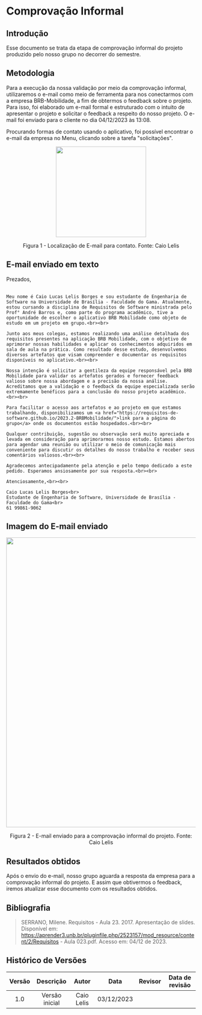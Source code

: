 # Comprovação Informal


## **Introdução**

Esse documento se trata da etapa de comprovação informal do projeto produzido pelo nosso grupo no decorrer do semestre.

## **Metodologia**

Para a execução da nossa validação por meio da comprovação informal, utilizaremos o e-mail como meio de ferramenta para nos conectarmos com a empresa BRB-Mobilidade, a fim de obtermos o feedback sobre o projeto. Para isso, foi elaborado um e-mail formal e estruturado com o intuito de apresentar o projeto e solicitar o feedback a respeito do nosso projeto. O e-mail foi enviado para o cliente no dia 04/12/2023 às 13:08.

Procurando formas de contato usando o aplicativo, foi possível encontrar o e-mail da empresa no Menu, clicando sobre a tarefa "solicitações".

<div align="center">
    <img src="../assets/comprovacaoInformal.jpeg" style="width:25vw"/>
    <p> Figura 1 - Localização de E-mail para contato. Fonte: Caio Lelis </p> 
</div>


## **E-mail enviado em texto**

<p style="font-size: 14px;">
    Prezados,<br><br>

    Meu nome é Caio Lucas Lelis Borges e sou estudante de Engenharia de Software na Universidade de Brasília - Faculdade do Gama. Atualmente, estou cursando a disciplina de Requisitos de Software ministrada pelo Prof° André Barros e, como parte do programa acadêmico, tive a oportunidade de escolher o aplicativo BRB Mobilidade como objeto de estudo em um projeto em grupo.<br><br>

    Junto aos meus colegas, estamos realizando uma análise detalhada dos requisitos presentes na aplicação BRB Mobilidade, com o objetivo de aprimorar nossas habilidades e aplicar os conhecimentos adquiridos em sala de aula na prática. Como resultado desse estudo, desenvolvemos diversos artefatos que visam compreender e documentar os requisitos disponíveis no aplicativo.<br><br>

    Nossa intenção é solicitar a gentileza da equipe responsável pela BRB Mobilidade para validar os artefatos gerados e fornecer feedback valioso sobre nossa abordagem e a precisão da nossa análise. Acreditamos que a validação e o feedback da equipe especializada serão extremamente benéficos para a conclusão do nosso projeto acadêmico.<br><br>

    Para facilitar o acesso aos artefatos e ao projeto em que estamos trabalhando, disponibilizamos um <a href="https://requisitos-de-software.github.io/2023.2-BRBMobilidade/">link para a página do grupo</a> onde os documentos estão hospedados.<br><br>

    Qualquer contribuição, sugestão ou observação será muito apreciada e levada em consideração para aprimorarmos nosso estudo. Estamos abertos para agendar uma reunião ou utilizar o meio de comunicação mais conveniente para discutir os detalhes do nosso trabalho e receber seus comentários valiosos.<br><br>

    Agradecemos antecipadamente pela atenção e pelo tempo dedicado a este pedido. Esperamos ansiosamente por sua resposta.<br><br>

    Atenciosamente,<br><br>

    Caio Lucas Lelis Borges<br>
    Estudante de Engenharia de Software, Universidade de Brasília - Faculdade do Gama<br>
    61 99861-9062
</p>



## **Imagem do E-mail enviado**

<div align="center">
    <img src="../assets/email de comprovacao informal.png" style="width:80vw"/>
    <p> Figura 2 - E-mail enviado para a comprovação informal do projeto. Fonte: Caio Lelis </p> 
</div>


## **Resultados obtidos**

Após o envio do e-mail, nosso grupo aguarda a resposta da empresa para a comprovação informal do projeto. E assim que obtivermos o feedback, iremos atualizar esse documento com os resultados obtidos.


## **Bibliografia**

> SERRANO, Milene. Requisitos - Aula 23. 2017. Apresentação de slides. Disponível em: https://aprender3.unb.br/pluginfile.php/2523157/mod_resource/content/2/Requisitos - Aula 023.pdf. Acesso em: 04/12 de 2023.


## **Histórico de Versões**

| Versão |          Descrição              |     Autor      |      Data      |   Revisor     |    Data de revisão    |  
|:------:|:-------------------------------:|:--------------:|:--------------:|:-------------:|:---------------------:|
|  1.0   | Versão inicial |  Caio Lelis   |   03/12/2023   |    |           |
